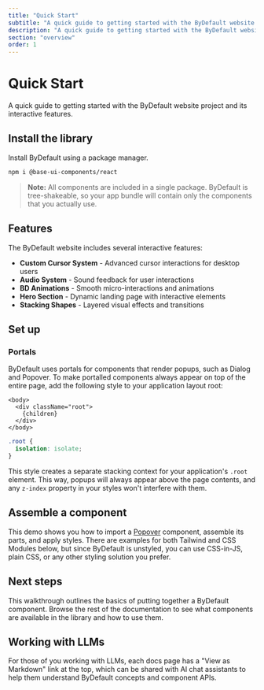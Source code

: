 ```yaml
---
title: "Quick Start"
subtitle: "A quick guide to getting started with the ByDefault website project and its interactive features."
description: "A quick guide to getting started with the ByDefault website project and its interactive features."
section: "overview"
order: 1
---
```


# Quick Start

A quick guide to getting started with the ByDefault website project and its interactive features.

## Install the library

Install ByDefault using a package manager.

```bash title="Terminal"
npm i @base-ui-components/react
```

> **Note:** All components are included in a single package. ByDefault is tree-shakeable, so your app bundle will contain only the components that you actually use.

## Features

The ByDefault website includes several interactive features:

* **Custom Cursor System** - Advanced cursor interactions for desktop users
* **Audio System** - Sound feedback for user interactions
* **BD Animations** - Smooth micro-interactions and animations
* **Hero Section** - Dynamic landing page with interactive elements
* **Stacking Shapes** - Layered visual effects and transitions

## Set up

### Portals

ByDefault uses portals for components that render popups, such as Dialog and Popover.
To make portalled components always appear on top of the entire page, add the following style to your application layout root:

```tsx title="layout.tsx"
<body>
  <div className="root">
    {children}
  </div>
</body>
```

```css title="styles.css"
.root {
  isolation: isolate;
}
```

This style creates a separate stacking context for your application's `.root` element.
This way, popups will always appear above the page contents, and any `z-index` property in your styles won't interfere with them.

## Assemble a component

This demo shows you how to import a [Popover](/react/components/popover.md) component, assemble its parts, and apply styles.
There are examples for both Tailwind and CSS Modules below, but since ByDefault is unstyled, you can use CSS-in-JS, plain CSS, or any other styling solution you prefer.

## Next steps

This walkthrough outlines the basics of putting together a ByDefault component.
Browse the rest of the documentation to see what components are available in the library and how to use them.

## Working with LLMs

For those of you working with LLMs, each docs page has a "View as Markdown" link at the top, which can be shared with AI chat assistants to help them understand ByDefault concepts and component APIs.
